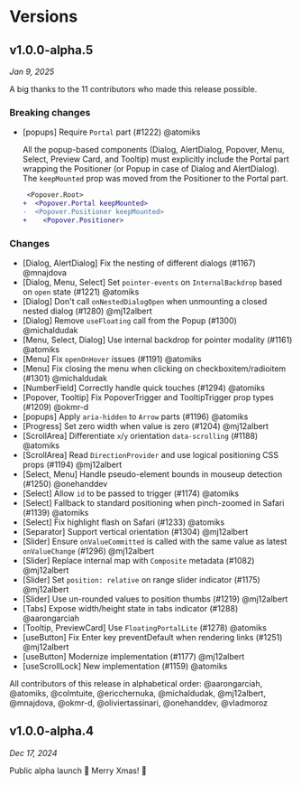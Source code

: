 # Versions

## v1.0.0-alpha.5

_Jan 9, 2025_

A big thanks to the 11 contributors who made this release possible.

### Breaking changes

- [popups] Require `Portal` part (#1222) @atomiks

  All the popup-based components (Dialog, AlertDialog, Popover, Menu, Select, Preview Card, and Tooltip) must explicitly include the Portal part wrapping the Positioner (or Popup in case of Dialog and AlertDialog).
  The `keepMounted` prop was moved from the Positioner to the Portal part.

  ```diff
   <Popover.Root>
  +  <Popover.Portal keepMounted>
  -  <Popover.Positioner keepMounted>
  +    <Popover.Positioner>
  ```

### Changes

- [Dialog, AlertDialog] Fix the nesting of different dialogs (#1167) @mnajdova
- [Dialog, Menu, Select] Set `pointer-events` on `InternalBackdrop` based on `open` state (#1221) @atomiks
- [Dialog] Don't call `onNestedDialogOpen` when unmounting a closed nested dialog (#1280) @mj12albert
- [Dialog] Remove `useFloating` call from the Popup (#1300) @michaldudak
- [Menu, Select, Dialog] Use internal backdrop for pointer modality (#1161) @atomiks
- [Menu] Fix `openOnHover` issues (#1191) @atomiks
- [Menu] Fix closing the menu when clicking on checkboxitem/radioitem (#1301) @michaldudak
- [NumberField] Correctly handle quick touches (#1294) @atomiks
- [Popover, Tooltip] Fix PopoverTrigger and TooltipTrigger prop types (#1209) @okmr-d
- [popups] Apply `aria-hidden` to `Arrow` parts (#1196) @atomiks
- [Progress] Set zero width when value is zero (#1204) @mj12albert
- [ScrollArea] Differentiate `x`/`y` orientation `data-scrolling` (#1188) @atomiks
- [ScrollArea] Read `DirectionProvider` and use logical positioning CSS props (#1194) @mj12albert
- [Select, Menu] Handle pseudo-element bounds in mouseup detection (#1250) @onehanddev
- [Select] Allow `id` to be passed to trigger (#1174) @atomiks
- [Select] Fallback to standard positioning when pinch-zoomed in Safari (#1139) @atomiks
- [Select] Fix highlight flash on Safari (#1233) @atomiks
- [Separator] Support vertical orientation (#1304) @mj12albert
- [Slider] Ensure `onValueCommitted` is called with the same value as latest `onValueChange` (#1296) @mj12albert
- [Slider] Replace internal map with `Composite` metadata (#1082) @mj12albert
- [Slider] Set `position: relative` on range slider indicator (#1175) @mj12albert
- [Slider] Use un-rounded values to position thumbs (#1219) @mj12albert
- [Tabs] Expose width/height state in tabs indicator (#1288) @aarongarciah
- [Tooltip, PreviewCard] Use `FloatingPortalLite` (#1278) @atomiks
- [useButton] Fix Enter key preventDefault when rendering links (#1251) @mj12albert
- [useButton] Modernize implementation (#1177) @mj12albert
- [useScrollLock] New implementation (#1159) @atomiks

All contributors of this release in alphabetical order: @aarongarciah, @atomiks, @colmtuite, @ericchernuka, @michaldudak, @mj12albert, @mnajdova, @okmr-d, @oliviertassinari, @onehanddev, @vladmoroz

## v1.0.0-alpha.4

_Dec 17, 2024_

Public alpha launch 🐣 Merry Xmas! 🎁
